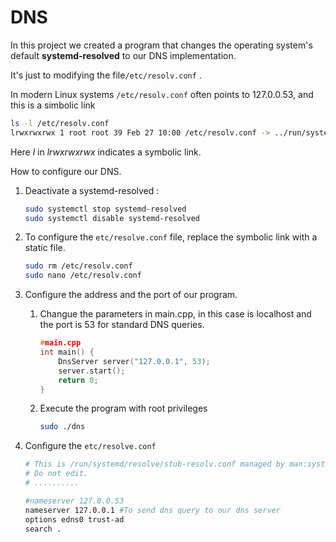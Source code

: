 # DNS 

In this project we created a program that changes the operating system's default **systemd-resolved** to our DNS implementation.



It's just to modifying the file`/etc/resolv.conf` .

In modern Linux systems `/etc/resolv.conf` often points to 127.0.0.53, and this is a simbolic link 

```bash
ls -l /etc/resolv.conf
lrwxrwxrwx 1 root root 39 Feb 27 10:00 /etc/resolv.conf -> ../run/systemd/resolve/stub-resolv.conf

```

Here *l* in *lrwxrwxrwx* indicates a symbolic link.

How to configure our DNS.

1. Deactivate a systemd-resolved :
   ```bash	
   sudo systemctl stop systemd-resolved
   sudo systemctl disable systemd-resolved
   ```

2. To configure the `etc/resolve.conf` file, replace the symbolic link with a static file.

   ```bash
   sudo rm /etc/resolv.conf
   sudo nano /etc/resolv.conf
   ```

3. Configure the address and the port of our program.

   1. Changue the parameters in main.cpp, in this case is localhost and the port is 53 for standard DNS queries.

      ```cpp
      #main.cpp
      int main() {
          DnsServer server("127.0.0.1", 53);
          server.start();
          return 0;
      }
      ```

   2. Execute the program with root privileges
      ```bash
      sudo ./dns

4. Configure the `etc/resolve.conf` 

   ```bash
   # This is /run/systemd/resolve/stub-resolv.conf managed by man:systemd-resolved(8).
   # Do not edit.
   # ..........
   
   #nameserver 127.0.0.53
   nameserver 127.0.0.1 #To send dns query to our dns server
   options edns0 trust-ad
   search .
   
   ```

   

